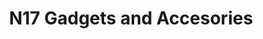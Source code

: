 ---
title: "N17 Gadgets and Accesories"
url: /tarlac-city/n17-gadgets-and-accesories/
shop: shop
---